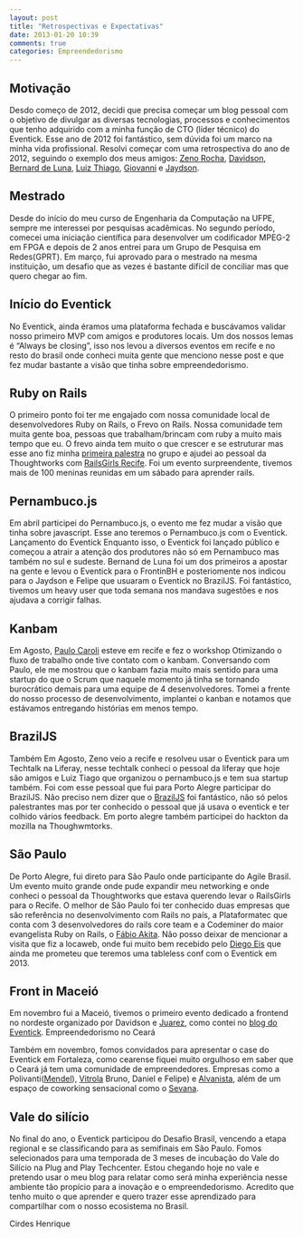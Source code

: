 ```yaml
---
layout: post
title: "Retrospectivas e Expectativas"
date: 2013-01-20 10:39
comments: true
categories: Empreendedorismo
---
```


Motivação
----------
Desdo começo de 2012, decidi que precisa começar um blog pessoal com o objetivo de divulgar as diversas tecnologias, processos e conhecimentos que tenho adquirido com a minha função de CTO (líder técnico) do Eventick.
Esse ano de 2012 foi fantástico, sem dúvida foi um marco na minha vida profissional. Resolvi começar com uma retrospectiva do ano de 2012, seguindo o exemplo dos meus amigos: [Zeno Rocha](http://zenorocha.com/my-way/), [Davidson](http://fellipe.com/blog/big-review-de-2012/), [Bernard de Luna](http://bernarddeluna.com/css/7-desejos-em-2013-para-a-comunidade-web/), [Luiz Thiago](http://www.luiztiago.com/), [Giovanni](http://blog.bygiovanni.com.br/hello-world-my-new-blog/) e [Jaydson](http://jaydson.org/retrospectiva-2012/).

Mestrado
--------
Desde do início do meu curso de Engenharia da Computação na UFPE, sempre me interessei por pesquisas acadêmicas. No segundo período, comecei uma iniciação científica para desenvolver um codificador MPEG-2 em FPGA e depois de 2 anos entrei para um Grupo de Pesquisa em Redes(GPRT). Em março, fui aprovado para o mestrado na mesma instituição, um desafio que as vezes é bastante difícil de conciliar mas que quero chegar ao fim.

Início do Eventick
------------------
No Eventick, ainda éramos uma plataforma fechada e buscávamos validar nosso primeiro MVP com amigos e produtores locais. Um dos nossos lemas é “Always be closing”, isso nos levou a diversos eventos em recife e no resto do brasil onde conheci muita gente que menciono nesse post e que fez mudar bastante a visão que tinha sobre empreendedorismo.

<!-- more -->
Ruby on Rails
-------------
O primeiro ponto foi ter me engajado com nossa comunidade local de desenvolvedores Ruby on Rails, o Frevo on Rails. Nossa comunidade tem muita gente boa, pessoas que trabalham/brincam com ruby a muito mais tempo que eu. O frevo ainda tem muito o que crescer e se estruturar mas esse ano fiz minha [primeira palestra](https://speakerdeck.com/cirdes/boas-praticas-usando-rspec) no grupo e ajudei ao pessoal da Thoughtworks com [RailsGirls Recife](http://railsgirls.com/recife). Foi um evento surpreendente, tivemos mais de 100 meninas reunidas em um sábado para aprender rails.

Pernambuco.js
-------------
Em abril participei do Pernambuco.js, o evento me fez mudar a visão que tinha sobre javascript. Esse ano teremos o Pernambuco.js com o Eventick.
Lançamento do Eventick
Enquanto isso, o Eventick foi lançado público e começou a atrair a atenção dos produtores não só em Pernambuco mas também no sul e sudeste. Bernand de Luna foi um dos primeiros a apostar na gente e levou o Eventick para o FrontinBH e posteriomente nos indicou para o Jaydson e Felipe que usuaram o Eventick no BrazilJS. Foi fantástico, tivemos um heavy user que toda semana nos mandava sugestões e nos ajudava a corrigir falhas.

Kanbam
------
Em Agosto, [Paulo Caroli](http://www.caroli.org/) esteve em recife e fez o workshop Otimizando o fluxo de trabalho onde tive contato com o kanbam. Conversando com Paulo, ele me mostrou que o kanbam fazia muito mais sentido para uma startup do que o Scrum que naquele momento já tinha se tornando burocrático demais para uma equipe de 4 desenvolvedores. Tomei a frente do nosso processo de desenvolvimento, implantei o kanban e notamos que estávamos entregando histórias em menos tempo.

BrazilJS
--------
Também Em Agosto, Zeno veio a recife e resolveu usar o Eventick para um Techtalk na Liferay, nesse techtalk conheci o pessoal da liferay que hoje são amigos e Luiz Tiago que organizou o pernambuco.js e tem sua startup também. Foi com esse pessoal que fui para Porto Alegre participar do BrazilJS. Não preciso nem dizer que o [BrazilJS](http://zenorocha.com/braziljs-2012/) foi fantástico, não só pelos palestrantes mas por ter conhecido o pessoal que já usava o eventick e ter colhido vários feedback. Em porto alegre também participei do hackton da mozilla na Thoughwmtorks.

São Paulo
---------
De Porto Alegre, fui direto para São Paulo onde participante do Agile Brasil. Um evento muito grande onde pude expandir meu networking e onde conheci o pessoal da Thoughtworks que estava querendo levar o RailsGirls para o Recife. O melhor de São Paulo foi ter conhecido duas empresas que são referência no desenvolvimento com Rails no país, a Plataformatec que conta com 3 desenvolvedores do rails core team e a Codeminer do maior evangelista Ruby on Rails, o [Fábio Akita](http://www.akitaonrails.com/). Não posso deixar de mencionar a visita que fiz a locaweb, onde fui muito bem recebido pelo [Diego Eis](http://about.me/diegoeis) que ainda me prometeu que teremos uma tableless conf com o Eventick em 2013.

Front in Maceió
---------------
Em novembro fui a Maceió, tivemos o primeiro evento dedicado a frontend no nordeste organizado por Davidson e [Juarez](https://github.com/juarezpaf), como contei no [blog do Eventick](http://blog.eventick.com.br/eventick-no-front-in-maceio).
Empreendedorismo no Ceará

Também em novembro, fomos convidados para apresentar o case do Eventick em Fortaleza, como cearense fiquei muito orgulhoso em saber que o Ceará já tem uma comunidade de empreendedores. Empresas como a Polivanti([Mendel](http://www.linkedin.com/pub/m%C3%AAndel-oliveira/25/779/527)), [Vitrola](www.vitrolapp.com) Bruno, Daniel e Felipe) e [Alvanista](http://alvanista.com/), além de um espaço de coworking sensacional como o [Sevana](http://coworking.sevana.com.br/).

Vale do silício
---------------
No final do ano, o Eventick participou do Desafio Brasil, vencendo a etapa regional e se classificando para as semifinais em São Paulo. Fomos selecionados para uma temporada de 3 meses de incubação do Vale do Silício na Plug and Play Techcenter. Estou chegando hoje no vale e pretendo usar o meu blog para relatar como será minha experiência nesse ambiente tão propício para a inovação e o empreendedorismo. Acredito que tenho muito o que aprender e quero trazer esse aprendizado para compartilhar com o nosso ecosistema no Brasil.

Cirdes Henrique
